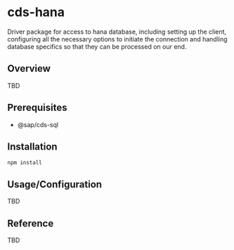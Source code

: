 # cds-hana #

Driver package for access to hana database, including setting up the client, configuring all the necessary options to initiate the connection and handling database specifics so that they can be processed on our end.

## Overview ## 
TBD

## Prerequisites ## 
* @sap/cds-sql

## Installation ## 
~~~~
npm install
~~~~

## Usage/Configuration ## 
TBD

## Reference ##
TBD
